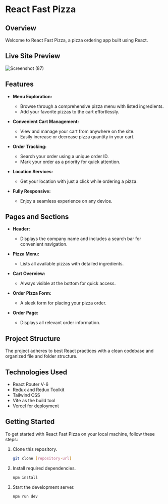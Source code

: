 # React Fast Pizza

## Overview
Welcome to React Fast Pizza, a pizza ordering app built using React. 

## Live Site Preview
![Screenshot (87)](https://github.com/sougata-github/React-Fast-Pizza/assets/102734212/4771e207-15f0-4a43-9cbf-6742ff66b735)



## Features
- **Menu Exploration:**
  - Browse through a comprehensive pizza menu with listed ingredients.
  - Add your favorite pizzas to the cart effortlessly.

- **Convenient Cart Management:**
  - View and manage your cart from anywhere on the site.
  - Easily increase or decrease pizza quantity in your cart.

- **Order Tracking:**
  - Search your order using a unique order ID.
  - Mark your order as a priority for quick attention.

- **Location Services:**
  - Get your location with just a click while ordering a pizza.

- **Fully Responsive:**
  - Enjoy a seamless experience on any device.

## Pages and Sections
- **Header:**
  - Displays the company name and includes a search bar for convenient navigation.

- **Pizza Menu:**
  - Lists all available pizzas with detailed ingredients.

- **Cart Overview:**
  - Always visible at the bottom for quick access.

- **Order Pizza Form:**
  - A sleek form for placing your pizza order.

- **Order Page:**
  - Displays all relevant order information.

## Project Structure
The project adheres to best React practices with a clean codebase and organized file and folder structure.

## Technologies Used
- React Router V-6
- Redux and Redux Toolkit
- Tailwind CSS
- Vite as the build tool
- Vercel for deployment

## Getting Started
To get started with React Fast Pizza on your local machine, follow these steps:

1. Clone this repository.

   ```bash
   git clone [repository-url]
2. Install required dependencies.

   ```bash
   npm install
3. Start the development server.
   
   ```bash
   npm run dev    
   
   
   
